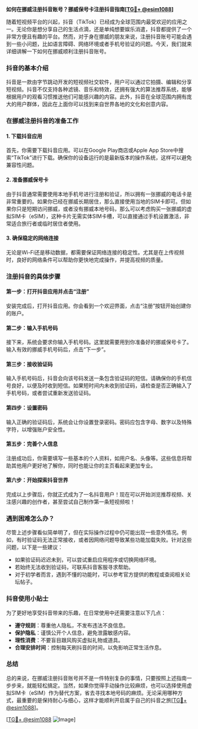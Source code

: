 **如何在挪威注册抖音账号？挪威保号卡注册抖音指南[[TG💪+ @esim1088](https://t.me/s/esim1088)]**

随着短视频平台的兴起，抖音（TikTok）已经成为全球范围内最受欢迎的应用之一。无论你是想分享自己的生活点滴，还是单纯想要娱乐消遣，抖音都提供了一个非常方便且有趣的平台。然而，对于身在挪威的朋友来说，注册抖音账号可能会遇到一些小问题，比如语言障碍、网络环境或者手机号验证的问题。今天，我们就来详细讲解一下如何在挪威顺利注册抖音账号。

### 抖音的基本介绍

抖音是一款由字节跳动开发的短视频社交软件，用户可以通过它拍摄、编辑和分享短视频。抖音不仅支持各种滤镜、音乐和特效，还拥有强大的算法推荐系统，能够根据用户的观看习惯推送他们可能感兴趣的内容。此外，抖音在全球范围内拥有庞大的用户群体，因此在上面你可以找到来自世界各地的文化和创意内容。

### 在挪威注册抖音的准备工作

#### 1. 下载抖音应用

首先，你需要下载抖音应用。可以在Google Play商店或Apple App Store中搜索“TikTok”进行下载。确保你的设备运行的是最新版本的操作系统，这样可以避免兼容性问题。

#### 2. 准备挪威保号卡

由于抖音通常需要使用本地手机号进行注册和验证，所以拥有一张挪威的电话卡是非常重要的。如果你已经在挪威长期居住，那么直接使用当地的SIM卡即可。但如果你只是短期访问挪威，或者没有挪威本地号码，那么可以考虑购买一张挪威的虚拟SIM卡（eSIM），这种卡片无需实体SIM卡槽，可以直接通过手机设置激活，非常适合旅行者或临时居住者使用。

#### 3. 确保稳定的网络连接

无论是Wi-Fi还是移动数据，都需要保证网络连接的稳定性。尤其是在上传视频时，良好的网络条件可以帮助你更快地完成操作，并提高视频的质量。

### 注册抖音的具体步骤

#### 第一步：打开抖音应用并点击“注册”

安装完成后，打开抖音应用。你会看到一个欢迎界面，点击“注册”按钮开始创建你的账户。

#### 第二步：输入手机号码

接下来，系统会要求你输入手机号码。这里就需要用到你准备好的挪威保号卡了。输入有效的挪威手机号码后，点击“下一步”。

#### 第三步：接收验证码

输入手机号码后，抖音会向该号码发送一条包含验证码的短信。请确保你的手机信号良好，以便及时收到短信。如果短时间内未收到验证码，请检查是否正确输入了手机号码，或者尝试重新发送验证码。

#### 第四步：设置密码

输入正确的验证码后，系统会让你设置登录密码。密码应包含字母、数字以及特殊字符，以增强账户安全性。

#### 第五步：完善个人信息

注册成功后，你需要填写一些基本的个人资料，如用户名、头像等。这些信息将帮助其他用户更好地了解你，同时也能让你的主页看起来更加专业。

#### 第六步：开始探索抖音世界

完成以上步骤后，你就正式成为了一名抖音用户！现在可以开始浏览推荐视频、关注感兴趣的创作者，甚至尝试自己制作第一条短视频啦！

### 遇到困难怎么办？

尽管上述步骤看似简单明了，但在实际操作过程中仍可能出现一些意外情况。例如，有时验证码无法正常接收，或者因网络问题导致某些功能加载失败。针对这些问题，以下是一些建议：

- 如果验证码迟迟未到，可以尝试重启应用程序或切换网络环境。
- 若始终无法收到验证码，可联系抖音客服寻求帮助。
- 对于初学者而言，遇到不懂的功能时，可以参考官方提供的教程或查阅相关论坛帖子。

### 抖音使用小贴士

为了更好地享受抖音带来的乐趣，在日常使用中还需要注意以下几点：

- **遵守规则**：尊重他人隐私，不发布违法不良信息。
- **保护隐私**：谨慎公开个人信息，避免泄露敏感内容。
- **理性消费**：不要盲目跟风购买虚拟礼物或道具。
- **合理安排时间**：控制每天刷抖音的时间，以免影响正常生活作息。

### 总结

总的来说，在挪威注册抖音账号并不是一件特别复杂的事情，只要按照上述指南一步步来，就能轻松搞定。当然，如果你觉得手动操作比较麻烦，也可以选择使用虚拟SIM卡（eSIM）作为替代方案，省去寻找本地号码的麻烦。无论采用哪种方式，最重要的是保持耐心与细心，这样才能顺利开启属于自己的抖音之旅[[TG💪+ @esim1088](https://t.me/s/esim1088)]。

[[TG💪+ @esim1088](https://t.me/s/esim1088) ![Image](https://i.postimg.cc/4NQfJmqS/Snipaste-2025-05-13-00-14-12.png)]